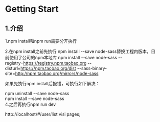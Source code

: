 #  Getting Start

## 1.介绍
1.npm install和npm run需要分开执行

2.在npm install之前先执行 npm install --save node-sass替换工程内版本，目前使用了公司的npm本地库
npm install --save node-sass --registry=https://registry.npm.taobao.org --disturl=https://npm.taobao.org/dist --sass-binary-site=http://npm.taobao.org/mirrors/node-sass

如果先执行npm install后报错，可执行如下解决：

npm uninstall --save node-sass  
npm install --save node-sass  
4.之后再执行npm run dev


http://localhost/#/user/list visi pages;